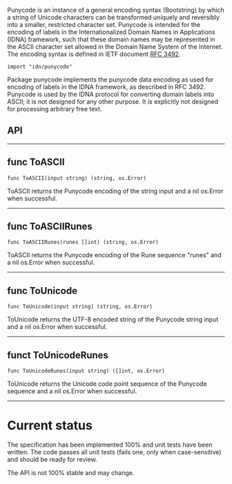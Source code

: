 Punycode is an instance of a general encoding syntax (Bootstring) by which a string of Unicode characters can be transformed uniquely and reversibly into a smaller, restricted character set. Punycode is intended for the encoding of labels in the Internationalized Domain Names in Applications (IDNA) framework, such that these domain names may be represented in the ASCII character set allowed in the Domain Name System of the Internet. The encoding syntax is defined in IETF document [RFC 3492](http://tools.ietf.org/html/rfc3492).

```
import "idn/punycode"
```

Package punycode implements the punycode data encoding as used for encoding of labels in the IDNA framework, as described in RFC 3492. Punycode is used by the IDNA protocol for converting domain labels into ASCII; it is not designed for any other purpose. It is explicitly not designed for processing arbitrary free text.


## API ##


---

## func ToASCII ##
```
func ToASCII(input string) (string, os.Error)
```

ToASCII returns the Punycode encoding of the string input and a nil os.Error when successful.


---

## func ToASCIIRunes ##
```
func ToASCIIRunes(runes []int) (string, os.Error)
```

ToASCII returns the Punycode encoding of the Rune sequence "runes" and a nil os.Error when successful.


---

## func ToUnicode ##
```
func ToUnicode(input string) (string, os.Error)
```

ToUnicode returns the UTF-8 encoded string of the Punycode string input and a nil os.Error when successful.


---

## funct ToUnicodeRunes ##
```
func ToUnicodeRunes(input string) ([]int, os.Error)
```
ToUnicode returns the Unicode code point sequence of the Punycode sequence and a nil os.Error when successful.


---

# Current status #
The specification has been implemented 100% and unit tests have been written. The code passes all unit tests (fails one, only when case-sensitive) and should be ready for review.

The API is not 100% stable and may change.